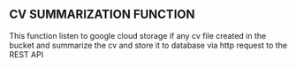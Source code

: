 ## CV SUMMARIZATION FUNCTION

This function listen to google cloud storage if any cv file created in the bucket
and summarize the cv and store it to database via http request to the REST API
